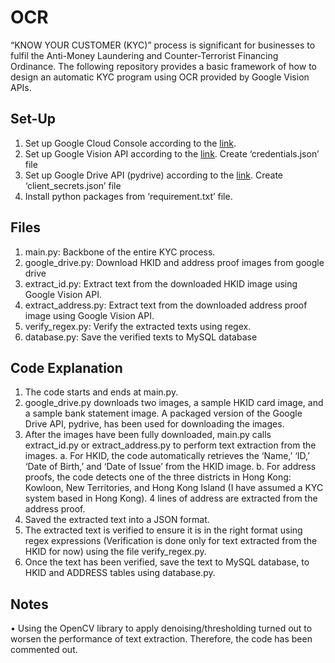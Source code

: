 # OCR

“KNOW YOUR CUSTOMER (KYC)” process is significant for businesses to fulfil the Anti-Money Laundering and Counter-Terrorist Financing Ordinance.
The following repository provides a basic framework of how to design an automatic KYC program using OCR provided by Google Vision APIs. 

## Set-Up
1.	Set up Google Cloud Console according to the [link](https://cloud.google.com/vision/docs/setup).
2.	Set up Google Vision API according to the [link](https://cloud.google.com/vision/docs/before-you-begin). Create ‘credentials.json’ file
3.	Set up Google Drive API (pydrive) according to the [link](https://pythonhosted.org/PyDrive/). Create ‘client_secrets.json’ file
5.	Install python packages from ‘requirement.txt’ file. 

## Files
1. main.py: Backbone of the entire KYC process.
2. google_drive.py: Download HKID and address proof images from google drive
3. extract_id.py: Extract text from the downloaded HKID image using Google Vision API. 
4. extract_address.py: Extract text from the downloaded address proof image using Google Vision API. 
5. verify_regex.py: Verify the extracted texts using regex.
6. database.py: Save the verified texts to MySQL database

## Code Explanation
1.	The code starts and ends at main.py.
2.	google_drive.py downloads two images, a sample HKID card image, and a sample bank statement image. A packaged version of the Google Drive API, pydrive, has been used for downloading the images.
3.	After the images have been fully downloaded, main.py calls extract_id.py or extract_address.py to perform text extraction from the images.
  a.  For HKID, the code automatically retrieves the ‘Name,’ ‘ID,’ ‘Date of Birth,’ and ‘Date of Issue’ from the HKID image.
  b.  For address proofs, the code detects one of the three districts in Hong Kong: Kowloon, New Territories, and Hong Kong Island (I have assumed a KYC       system based in Hong Kong). 4 lines of address are extracted from the address proof.
4.	Saved the extracted text into a JSON format.
5.	The extracted text is verified to ensure it is in the right format using regex expressions (Verification is done only for text extracted from the HKID for now) using the file verify_regex.py.
6.	Once the text has been verified, save the text to MySQL database, to HKID and ADDRESS tables using database.py.  

## Notes
•	Using the OpenCV library to apply denoising/thresholding turned out to worsen the performance of text extraction. Therefore, the code has been commented out.
